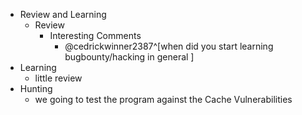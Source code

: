 - Review and Learning
	- Review
		- Interesting Comments
			- @cedrickwinner2387^[when did you start learning bugbounty/hacking in general ]
- Learning
	- little review
- Hunting
	- we going to test the program against the Cache Vulnerabilities
